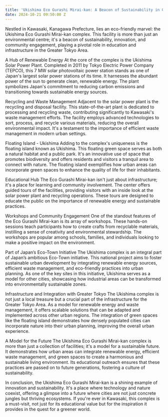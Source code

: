 ```yaml
---
title: 'Ukishima Eco Gurashi Mirai-kan: A Beacon of Sustainability in Greater Tokyo'
date: 2024-10-21 09:50:00 Z
---
```



Nestled in Kawasaki, Kanagawa Prefecture, lies an eco-friendly marvel: the Ukishima Eco Gurashi Mirai-kan complex. This facility is more than just an environmental centre; it's a beacon of sustainability, innovation, and community engagement, playing a pivotal role in education and infrastructure in the Greater Tokyo Area.

A Hub of Renewable Energy
At the core of the complex is the Ukishima Solar Power Plant. Completed in 2011 by Tokyo Electric Power Company (TEPCO), this 7 MW solar photovoltaic power station stands as one of Japan's largest solar power stations of its time. It harnesses the abundant power of the sun to generate clean, renewable energy. The plant symbolizes Japan's commitment to reducing carbon emissions and transitioning towards sustainable energy sources.

Recycling and Waste Management
Adjacent to the solar power plant is the recycling and disposal facility. This state-of-the-art plant is dedicated to processing and recycling waste, contributing significantly to Kawasaki's waste management efforts. The facility employs advanced technologies to sort, process, and recycle various materials, reducing the overall environmental impact. It's a testament to the importance of efficient waste management in modern urban settings.

Floating Island - Ukishima
Adding to the complex's uniqueness is the floating island known as Ukishima. This floating green space serves as both a natural habitat and a public park. It's an innovative use of space that promotes biodiversity and offers residents and visitors a tranquil area to connect with nature. The floating island exemplifies how urban areas can incorporate green spaces to enhance the quality of life for their inhabitants.

Educational Hub
The Eco Gurashi Mirai-kan isn't just about infrastructure; it's a place for learning and community involvement. The center offers guided tours of the facilities, providing visitors with an inside look at the solar power plant and recycling operations. These tours are designed to educate the public on the importance of renewable energy and sustainable practices.

Workshops and Community Engagement
One of the standout features of the Eco Gurashi Mirai-kan is its array of workshops. These hands-on sessions teach participants how to create crafts from recyclable materials, instilling a sense of creativity and environmental stewardship. The workshops are popular among schools, families, and individuals looking to make a positive impact on the environment.

Part of Japan’s Eco-Town Initiative
The Ukishima complex is an integral part of Japan’s ambitious Eco-Town initiative. This national project aims to foster sustainable urban development by integrating renewable energy sources, efficient waste management, and eco-friendly practices into urban planning. As one of the key sites in this initiative, Ukishima serves as a model for other cities, showcasing how industrial areas can be transformed into environmentally sustainable zones.

Infrastructure and Integration with Greater Tokyo
The Ukishima complex is not just a local treasure but a crucial part of the infrastructure for the Greater Tokyo Area. As a model for renewable energy and waste management, it offers scalable solutions that can be adapted and implemented across other urban regions. The integration of green spaces like the floating island demonstrates how densely populated cities can incorporate nature into their urban planning, improving the overall urban experience.

A Model for the Future
The Ukishima Eco Gurashi Mirai-kan complex is more than just a collection of facilities; it's a model for a sustainable future. It demonstrates how urban areas can integrate renewable energy, efficient waste management, and green spaces to create a harmonious and sustainable living environment. Its educational outreach ensures that these practices are passed on to future generations, fostering a culture of sustainability.

In conclusion, the Ukishima Eco Gurashi Mirai-kan is a shining example of innovation and sustainability. It's a place where technology and nature coexist, offering a glimpse into a future where cities are not just concrete jungles but thriving ecosystems. If you're ever in Kawasaki, this complex is a must-visit, not just for its educational value but for the inspiration it provides in the quest for a greener world.